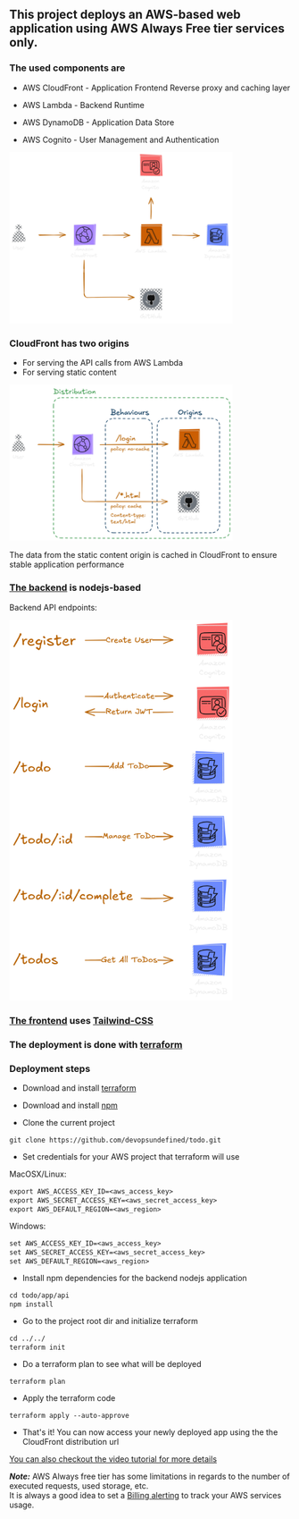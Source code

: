 ## This project deploys an AWS-based web application using AWS Always Free tier services only.

### The used components are

- AWS CloudFront - Application Frontend Reverse proxy and caching layer

- AWS Lambda - Backend Runtime

- AWS DynamoDB - Application Data Store

- AWS Cognito - User Management and Authentication

<img src="diagrams/diagram.png" width="400">

### CloudFront has two origins
- For serving the API calls from AWS Lambda
- For serving static content

<img src="diagrams/cloudfront.png" width="400">

The data from the static content origin is cached in CloudFront to ensure stable application performance

### [The backend](app/api/index.js) is nodejs-based

Backend API endpoints:<br>

<img src="diagrams/backend.png" width="400">

### [The frontend](app/web) uses [Tailwind-CSS](https://tailwindcss.com/)

### The deployment is done with [terraform](https://www.terraform.io/)

### Deployment steps

- Download and install [terraform](https://developer.hashicorp.com/terraform/install)

- Download and install [npm](https://docs.npmjs.com/downloading-and-installing-node-js-and-npm)

- Clone the current project
```
git clone https://github.com/devopsundefined/todo.git
```

- Set credentials for your AWS project that terraform will use

MacOSX/Linux:
```
export AWS_ACCESS_KEY_ID=<aws_access_key>
export AWS_SECRET_ACCESS_KEY=<aws_secret_access_key>
export AWS_DEFAULT_REGION=<aws_region>
```

Windows:
```
set AWS_ACCESS_KEY_ID=<aws_access_key>
set AWS_SECRET_ACCESS_KEY=<aws_secret_access_key>
set AWS_DEFAULT_REGION=<aws_region>
```

- Install npm dependencies for the backend nodejs application
```
cd todo/app/api
npm install
```

- Go to the project root dir and initialize terraform

```
cd ../../
terraform init
```

- Do a terraform plan to see what will be deployed
```
terraform plan
```

- Apply the terraform code
```
terraform apply --auto-approve
```

- That's it! You can now access your newly deployed app using the the CloudFront distribution url

[You can also checkout the video tutorial for more details](https://www.youtube.com/channel/UChWPeml6nwfQ7QCQp4biCPA)

***Note:*** AWS Always free tier has some limitations in regards to the number of executed requests, used storage, etc. <br>It is always a good idea to set a [Billing alerting](https://docs.aws.amazon.com/AmazonCloudWatch/latest/monitoring/monitor_estimated_charges_with_cloudwatch.html) to track your AWS services usage. 